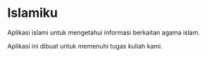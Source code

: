 # Islamiku
Aplikasi islami untuk mengetahui informasi berkaitan agama islam.

Aplikasi ini dibuat untuk memenuhi tugas kuliah kami.
